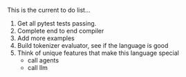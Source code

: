 This is the current to do list...

1) Get all pytest tests passing.
2) Complete end to end compiler
3) Add more examples
4) Build tokenizer evaluator, see if the language is good
5) Think of unique features that make this language special
    - call agents
    - call llm